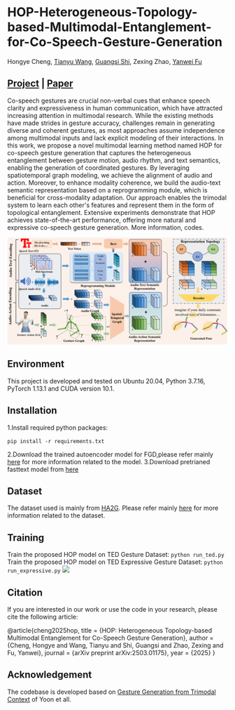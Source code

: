# HOP-Heterogeneous-Topology-based-Multimodal-Entanglement-for-Co-Speech-Gesture-Generation
Hongye Cheng,  [Tianyu Wang](https://star-uu-wang.github.io/),  [Guangsi Shi](https://au.linkedin.com/in/guangsi-shi-040432126/en),  Zexing Zhao,  [Yanwei Fu](https://yanweifu.github.io/)
## [Project](https://star-uu-wang.github.io/HOP/) | [Paper](https://arxiv.org/abs/2503.01175)
Co-speech gestures are crucial non-verbal cues that enhance speech clarity and expressiveness in human communication, which have attracted increasing attention in multimodal research. While the existing methods have made strides in gesture accuracy, challenges remain in generating diverse and coherent gestures, as most approaches assume independence among multimodal inputs and lack explicit modeling of their interactions. In this work, we propose a novel multimodal learning method named HOP for co-speech gesture generation that captures the heterogeneous entanglement between gesture motion, audio rhythm, and text semantics, enabling the generation of coordinated gestures. By leveraging spatiotemporal graph modeling, we achieve the alignment of audio and action. Moreover, to enhance modality coherence, we build the audio-text semantic representation based on a reprogramming module, which is beneficial for cross-modality adaptation. Our approach enables the trimodal system to learn each other's features and represent them in the form of topological entanglement. Extensive experiments demonstrate that HOP achieves state-of-the-art performance, offering more natural and expressive co-speech gesture generation. More information, codes.

![](https://github.com/Chenghyyy/HOP-Heterogeneous-Topology-based-Multimodal-Entanglement-for-Co-Speech-Gesture-Generation/blob/main/Figures/framework.png)

## Environment
This project is developed and tested on Ubuntu 20.04, Python 3.7.16, PyTorch 1.13.1 and CUDA version 10.1. 

## Installation
1.Install required python packages:
```
pip install -r requirements.txt
```
2.Download the trained autoencoder model for FGD,please refer mainly [here](https://github.com/alvinliu0/HA2G?tab=readme-ov-file) for more information related to the model.
3.Download pretrianed fasttext model from [here](https://dl.fbaipublicfiles.com/fasttext/vectors-english/crawl-300d-2M-subword.zip)

## Dataset
The dataset used is mainly from [HA2G](https://github.com/alvinliu0/HA2G?tab=readme-ov-file). Please refer mainly [here](https://github.com/alvinliu0/HA2G?tab=readme-ov-file) for more information related to the dataset.

## Training
Train the proposed HOP model on TED Gesture Dataset:
```python run_ted.py```
Train the proposed HOP model on TED Expressive Gesture Dataset:
```python run_expressive.py```
![](https://github.com/Chenghyyy/HOP-Heterogeneous-Topology-based-Multimodal-Entanglement-for-Co-Speech-Gesture-Generation/blob/main/Figures/result.png)

## Citation
If you are interested in our work or use the code in your research, please cite the following article:

@article{cheng2025hop,
  title     = {HOP: Heterogeneous Topology-based Multimodal Entanglement for Co-Speech Gesture Generation},
  author    = {Cheng, Hongye and Wang, Tianyu and Shi, Guangsi and Zhao, Zexing and Fu, Yanwei},
  journal   = {arXiv preprint arXiv:2503.01175},
  year      = {2025}
}

## Acknowledgement
The codebase is developed based on [Gesture Generation from Trimodal Context](https://github.com/ai4r/Gesture-Generation-from-Trimodal-Context) of Yoon et all.
